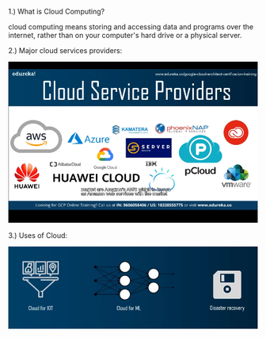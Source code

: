 1.) What is Cloud Computing?

cloud computing means storing and accessing data and programs over the internet, rather than on your computer's hard drive or a physical server.

2.) Major cloud services providers:
   
   ![alt text](image1.png)

3.) Uses of Cloud:

![alt text](<image2.png>)


 